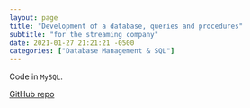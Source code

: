 ```yaml
---
layout: page
title: "Development of a database, queries and procedures"
subtitle: "for the streaming company"
date: 2021-01-27 21:21:21 -0500
categories: ["Database Management & SQL"]
---
```


Code in `MySQL`. 

[GitHub repo][database]

[database]:   https://github.com/alexyushkin/DataManagementAndSQL
